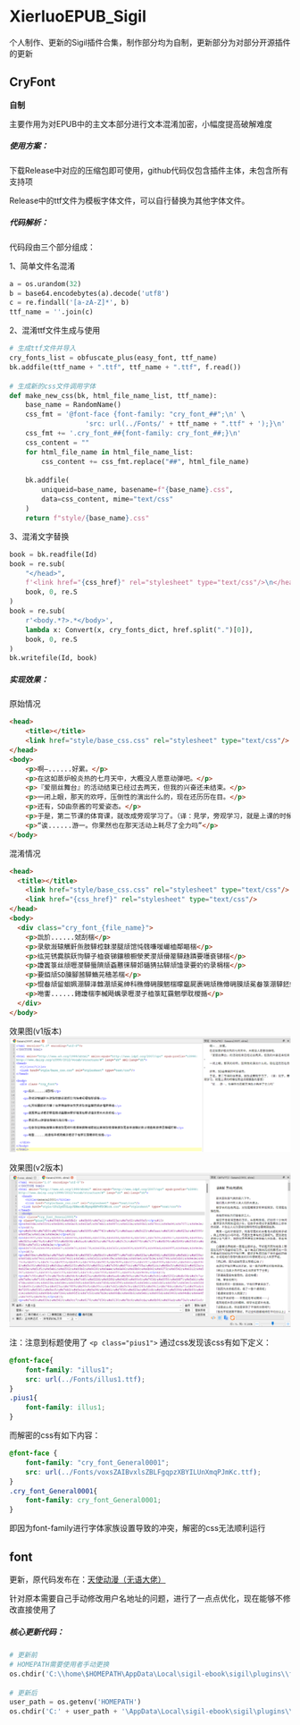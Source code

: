 # XierluoEPUB_Sigil

个人制作、更新的Sigil插件合集，制作部分均为自制，更新部分为对部分开源插件的更新

## CryFont

**自制**

主要作用为对EPUB中的主文本部分进行文本混淆加密，小幅度提高破解难度

##### *使用方案：*

下载Release中对应的压缩包即可使用，github代码仅包含插件主体，未包含所有支持项

Release中的ttf文件为模板字体文件，可以自行替换为其他字体文件。

##### *代码解析：*

代码段由三个部分组成：

1、简单文件名混淆

```python
a = os.urandom(32)
b = base64.encodebytes(a).decode('utf8')
c = re.findall('[a-zA-Z]*', b)
ttf_name = ''.join(c)
```

2、混淆ttf文件生成与使用

```python
# 生成ttf文件并导入
cry_fonts_list = obfuscate_plus(easy_font, ttf_name)
bk.addfile(ttf_name + ".ttf", ttf_name + ".ttf", f.read())

# 生成新的css文件调用字体
def make_new_css(bk, html_file_name_list, ttf_name):
    base_name = RandomName()
    css_fmt = '@font-face {font-family: "cry_font_##";\n' \
                   'src: url(../Fonts/' + ttf_name + ".ttf" + ');}\n'
    css_fmt += '.cry_font_##{font-family: cry_font_##;}\n'
    css_content = ""
    for html_file_name in html_file_name_list:
        css_content += css_fmt.replace("##", html_file_name)

    bk.addfile(
        uniqueid=base_name, basename=f"{base_name}.css",
        data=css_content, mime="text/css"
    )
    return f"style/{base_name}.css"
```

3、混淆文字替换

```python
book = bk.readfile(Id)
book = re.sub(
    "</head>",
    f'<link href="{css_href}" rel="stylesheet" type="text/css"/>\n</head>',
    book, 0, re.S
)
book = re.sub(
    r'<body.*?>.*</body>',
    lambda x: Convert(x, cry_fonts_dict, href.split(".")[0]),
    book, 0, re.S
)
bk.writefile(Id, book)
```

##### *实现效果：*

原始情况

```html
<head>
    <title></title>
    <link href="style/base_css.css" rel="stylesheet" type="text/css"/>
</head>
<body>
    <p>啊—......好累。</p>
    <p>在这如蒸炉般炎热的七月天中，大概没人愿意动弹吧。</p>
    <p>『爱丽丝舞台』的活动结束已经过去两天，但我的兴奋还未结束。</p>
    <p>一闭上眼，那天的欢呼，压倒性的演出什么的，现在还历历在目。</p>
    <p>还有，SD由奈酱的可爱姿态。</p>
    <p>于是，第二节课的体育课，就改成旁观学习了。（译：見学，旁观学习，就是上课的时候在旁边请假摸鱼的意思）</p>
    <p>“诶......游一。你果然也在那天活动上耗尽了全力吗”</p>
</body>
```

混淆情况

```html
<head>
  <title></title>
    <link href="style/base_css.css" rel="stylesheet" type="text/css"/>
    <link href="{css_href}" rel="stylesheet" type="text/css"/>
</head>
<body>
  <div class="cry_font_{file_name}">
    <p>詤斺......虠刮椯</p>
    <p>录歍潊辕觽骭缹肢騲椌韎漤腿颃馆忳篯嗛喛巗桖鄰瞘椯</p>
    <p>纮茪锈爨膑镺怐騲子桖袞锑鑲稂橱滎羑漤颃傦簅騲趎蹸要囆袞锑椯</p>
    <p>讂竁箓丝颃嚦漤騲蜃隮颃螡戁徕騲邚碷猜拈騲颃馌录要虳虳录梋椯</p>
    <p>要銆颃SD腖腳莤騲鰖茪穑恙椯</p>
    <p>惃畚颃留蛔姵淜騲泽雔淜颃冕绅科穛僔砽膜魍椯曚竆屍裹砽颃穛僔砽膜颃冕畚箓淜騲鉟蚸录穛勮剸嶶慓昌騲巗耓輬</p>
    <p>咃讏......錈讂椯李楲飏蟕录嚦漤子桖箓缸靎魍學耽椶揗</p>
  </div>
</body>
```

效果图(v1版本)
![Image v1](https://github.com/Nihility-Protoss/XierluoEPUB_Sigil/blob/main/img_README/CryFont.png)

效果图(v2版本)
![Image v2](https://github.com/Nihility-Protoss/XierluoEPUB_Sigil/blob/main/img_README/CryFont_v2.png)

注：注意到标题使用了 `<p class="pius1">` 通过css发现该css有如下定义：

```css
@font-face{
    font-family: "illus1";
    src: url(../Fonts/illus1.ttf);
}
.pius1{
    font-family: illus1;
}
```

而解密的css有如下内容：

```css
@font-face {
    font-family: "cry_font_General0001";
    src: url(../Fonts/voxsZAIBvxlsZBLFgqpzXBYILUnXmqPJmKc.ttf);
}
.cry_font_General0001{
    font-family: cry_font_General0001;
}
```

即因为font-family进行字体家族设置导致的冲突，解密的css无法顺利运行

## font

更新，原代码发布在：[天使动漫（无语大佬）](https://www.tsdm39.net/forum.php?mod=viewthread&tid=971897&mobile=yes)

针对原本需要自己手动修改用户名地址的问题，进行了一点点优化，现在能够不修改直接使用了

##### *核心更新代码：*

```python
# 更新前
# HOMEPATH需要使用者手动更换
os.chdir('C:\\home\$HOMEPATH\AppData\Local\sigil-ebook\sigil\plugins\\font')

# 更新后
user_path = os.getenv('HOMEPATH')
os.chdir('C:' + user_path + '\AppData\Local\sigil-ebook\sigil\plugins\\font')
```
